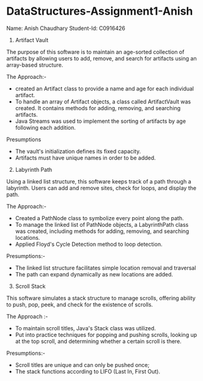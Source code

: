 # DataStructures-Assignment1-Anish

Name: Anish Chaudhary
Student-Id: C0916426

1) Artifact Vault

The purpose of this software is to maintain an age-sorted collection of artifacts by allowing users to add, remove, and search for artifacts using an array-based structure.

The Approach:- 
  - created an Artifact class to provide a name and age for each individual artifact.
  - To handle an array of Artifact objects, a class called ArtifactVault was created. It contains methods for adding, removing, and searching artifacts.
  - Java Streams was used to implement the sorting of artifacts by age following each addition.

Presumptions
  - The vault's initialization defines its fixed capacity.
  - Artifacts must have unique names in order to be added.


2) Labyrinth Path

Using a linked list structure, this software keeps track of a path through a labyrinth. Users can add and remove sites, check for loops, and display the path.

The Approach:-
  - Created a PathNode class to symbolize every point along the path.
  - To manage the linked list of PathNode objects, a LabyrinthPath class was created, including methods for adding, removing, and searching locations.
  - Applied Floyd's Cycle Detection method to loop detection.

Presumptions:-
   - The linked list structure facilitates simple location removal and traversal
   - The path can expand dynamically as new locations are added.


3) Scroll Stack

This software simulates a stack structure to manage scrolls, offering ability to push, pop, peek, and check for the existence of scrolls.

The Approach :-
  - To maintain scroll titles, Java's Stack class was utilized.
  - Put into practice techniques for popping and pushing scrolls, looking up at the top scroll, and determining whether a certain scroll is there.

Presumptions:- 
  - Scroll titles are unique and can only be pushed once;
  - The stack functions according to LIFO (Last In, First Out).

